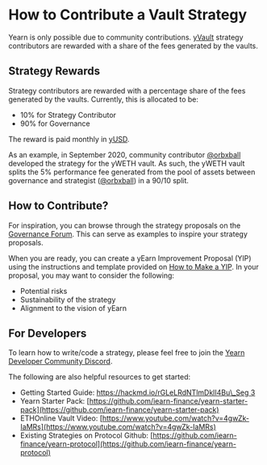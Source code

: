 # How to Contribute a Vault Strategy

Yearn is only possible due to community contributions. [yVault](https://docs.yearn.finance/products/yvaults) strategy contributors are rewarded with a share of the fees generated by the vaults. 

## Strategy Rewards

Strategy contributors are rewarded with a percentage share of the fees generated by the vaults. Currently, this is allocated to be: 

* 10% for Strategy Contributor
* 90% for Governance

The reward is paid monthly in [yUSD](../yusd.md). 

As an example, in September 2020, community contributor [@orbxball](https://gov.yearn.finance/u/orbxball) developed the strategy for the yWETH vault. As such, the yWETH vault splits the 5% performance fee generated from the pool of assets between governance and strategist \([@orbxball](https://gov.yearn.finance/u/orbxball)\) in a 90/10 split.

## How to Contribute?

For inspiration, you can browse through the strategy proposals on the [Governance Forum](https://gov.yearn.finance/c/proposals/strategies/18). This can serve as examples to inspire your strategy proposals.  

When you are ready, you can create a yEarn Improvement Proposal \(YIP\) using the instructions and template provided on [How to Make a YIP](%20https://docs.yearn.finance/how-to-guides/how-to-make-a-yip). In your proposal, you may want to consider the following:

* Potential risks 
* Sustainability of the strategy 
* Alignment to the vision of yEarn

## For Developers

To learn how to write/code a strategy, please feel free to join the [Yearn Developer Community Discord](https://discord.gg/tFkyzD8).

The following are also helpful resources to get started:

* Getting Started Guide: [https://hackmd.io/rGLeLRdNTlmDklI4Bu\_Seg 3](https://hackmd.io/rGLeLRdNTlmDklI4Bu_Seg)
* Yearn Starter Pack: [https://github.com/iearn-finance/yearn-starter-pack](https://github.com/iearn-finance/yearn-starter-pack)
* ETHOnline Vault Video: [https://www.youtube.com/watch?v=4gwZk-IaMRs](https://www.youtube.com/watch?v=4gwZk-IaMRs)
* Existing Strategies on Protocol Github: [https://github.com/iearn-finance/yearn-protocol](https://github.com/iearn-finance/yearn-protocol)



